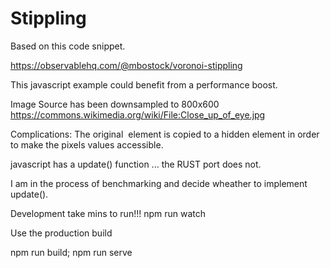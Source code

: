 # Stippling

Based on this code snippet.

<https://observablehq.com/@mbostock/voronoi-stippling>

This javascript example could benefit from a performance boost.

Image Source has been downsampled to 800x600
<https://commons.wikimedia.org/wiki/File:Close_up_of_eye.jpg>

Complications:
  The original <IMAGE> element is copied to a hidden <CANVAS> element
  in order to make the pixels values accessible.

javascript has a update() function ... the RUST port does not.

I am in the process of benchmarking and decide wheather to implement
update().

Development take mins to run!!!
npm run watch

Use the production build

npm run build; npm run serve
